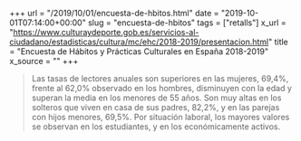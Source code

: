 +++
url = "/2019/10/01/encuesta-de-hbitos.html"
date = "2019-10-01T07:14:00+00:00"
slug = "encuesta-de-hbitos"
tags = ["retalls"]
x_url = "https://www.culturaydeporte.gob.es/servicios-al-ciudadano/estadisticas/cultura/mc/ehc/2018-2019/presentacion.html"
title = "Encuesta de Hábitos y Prácticas Culturales en España 2018-2019"
x_source = ""
+++


> Las tasas de lectores anuales son superiores en las mujeres, 69,4%, frente al 62,0% observado en los hombres, disminuyen con la edad y superan la media en los menores de 55 años. Son muy altas en los solteros que viven en casa de sus padres, 82,2%, y en las parejas con hijos menores, 69,5%. Por situación laboral, los mayores valores se observan en los estudiantes, y en los económicamente activos.
